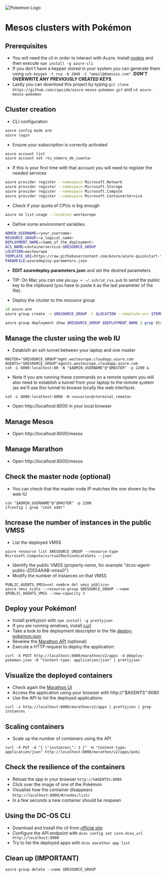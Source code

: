 
![Pokemon Logo](https://raw.githubusercontent.com/capside/azure-mesos-pokemon/master/pokemon.png)

# Mesos clusters with Pokémon

## Prerequisites

* You will need the *cli* in order to interact with Auzre. Install  [nodejs](https://nodejs.org/en/) and then execute  ```npm install -g azure-cli```
* If you don't have a keypair stored in your system you can generate them using ```ssh-keygen -t rsa -b 2048 -C "email@dominio.com"```. **DON'T OVERWRITE ANY PREVIOUSLY CREATED KEYS**.
* Lastly you can download this project by typing ```git clone https://github.com/capside/azure-mesos-pokemon.git``` and ```cd azure-mesos-pokemon```

## Cluster creation

* *CLI* configuration

```bash
azure config mode arm
azure login
``` 
* Ensure your subscription is correctly activated

```bash
azure account list
azure account set <tu_número_de_cuenta>
``` 

* If this is your first time with that account you will need to register the needed services

```bash
azure provider register --namespace Microsoft.Network
azure provider register --namespace Microsoft.Storage
azure provider register --namespace Microsoft.Compute
azure provider register --namespace Microsoft.ContainerService
``` 

* Check if your quota of CPUs is big enough

```bash
azure vm list-usage --location westeurope
```

* Define some environment variables

```bash
ADMIN_USERNAME=<your_username>
RESOURCE_GROUP=<a_logical_name>
DEPLOYMENT_NAME=<name_of_the_deployment>
ACS_NAME=containerservice-$RESOURCE_GROUP
LOCATION=westeurope
TEMPLATE_URI=https://raw.githubusercontent.com/Azure/azure-quickstart-templates/master/101-acs-dcos/azuredeploy.json
PARAMFILE=azuredeploy.parameters.json
```

* **EDIT azuredeploy.parameters.json** and set the desired parameters
* TIP: On Mac you can use ```pbcopy < ~/.ssh/id_rsa.pub``` to send the public key to the clipboard (you have to paste it as the last parameter of the file).

* Deploy the cluster to the *resource group*

```bash
cd azure-arm
azure group create -n $RESOURCE_GROUP -l $LOCATION --template-uri $TEMPLATE_URI -e $PARAMFILE --deployment-name $DEPLOYMENT_NAME

azure group deployment show $RESOURCE_GROUP $DEPLOYMENT_NAME | grep State
```

## Manage the cluster using the web IU

* Establsih an ssh tunnel between your laptop and one master

```
MASTER="$RESOURCE_GROUP"mgmt.westeurope.cloudapp.azure.com
AGENTS="$RESOURCE_GROUP"agents.westeurope.cloudapp.azure.com
ssh -L 8000:localhost:80 -N "$ADMIN_USERNAME"@"$MASTER" -p 2200 &
```

* Note if you are running these commands on a remote system you will also need to establish a tunnel from your laptop to the remote system (as we'll use this tunnel to browse locally the web interface).

```
ssh -L 8000:localhost:8000 -N <usuario>@<terminal_remota>
```

* Open http://localhost:8000 in your local browser

## Manage Mesos

* Open http://localhost:8000/mesos 

## Manage Marathon

* Open http://localhost:8000/mesos 

## Check the master node (optional)

* You can check that the master node IP matches the one shown by the web IU

```
ssh "$ADMIN_USERNAME"@"$MASTER" -p 2200
ifconfig | grep "inet addr"
```

## Increase the number of instances in the public VMSS

* List the deployed VMSS

```
azure resource list $RESOURCE_GROUP --resource-type Microsoft.Compute/virtualMachineScaleSets --json  
``` 

* Identify the public VMSS (property *name*, for example "dcos-agent-public-2D554AAB-vmss0")
* Modify the number of instances on that VMSS

```
PUBLIC_AGENTS_VMSS=<el nombre del vmss público>
azure vmss scale --resource-group $RESOURCE_GROUP --name $PUBLIC_AGENTS_VMSS --new-capacity 3
```

## Deploy your Pokémon!

* Install prettyjson with ```npm install -g prettyjson```
* If you are running windows, install [curl](https://curl.haxx.se/download.html)
* Take a look to the deployment descriptor in the file [deploy-pokemon.json](https://github.com/capside/azure-mesos-pokemon/blob/master/azure-arm/deploy-pokemon.json)
* Reveiew the [Marathon API](https://mesosphere.github.io/marathon/docs/rest-api.html) (optional)
* Execute a HTTP request to deploy the application:

```
curl -X POST http://localhost:8000/marathon/v2/apps -d @deploy-pokemon.json -H "Content-type: application/json" | prettyjson
```

## Visualize the deployed containers

* Check again the [Marathon UI](http://localhost:8000/marathon)
* Access the application using your browser with http://"$AGENTS":8080
* Use the API to list the deployed applications

```
curl -s http://localhost:8000/marathon/v2/apps | prettyjson | grep instances
```

## Scaling containers

* Scale up the number of containers using the API

```
curl -X PUT -d "{ \"instances\": 3 }" -H "Content-type: application/json" http://localhost:8000/marathon/v2/apps/poki
```

## Check the resilience of the containers

* Reload the app in your browser ```http://%AGENTS%:8080```
* Click over the image of one of the Pokémon
* Visualise how the container disappears ```http://localhost:8000/#/nodes/list/```
* In a few seconds a new container should be respawn

## Using the DC-OS CLI

* Download and install the cli from [official site](https://dcos.io/docs/1.8/usage/cli/install/#windows)
* Configure the API endpoint with ```dcos config set core.dcos_url http://localhost:8000```
* Try to list the deployed apps with ```dcos marathon app list```

## Clean up (**IMPORTANT**)

```
azure group delete --name $RESOURCE_GROUP 
``` 
 
 
 
